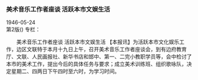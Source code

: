 ### 美术音乐工作者座谈  活跃本市文娱生活  

1946-05-24  
第2版()
专栏：

　　美术音乐工作者座谈
    活跃本市文娱生活
    【本报讯】为活跃本市文化娱乐工作，边区文联特于本月十九日上午，召开美术音乐工作者座谈会，到有边府教育厅、文联、人民画报社、新华书店和邯中、第一、二完小教职学员等，会中检讨了本市的美术工作，提出今后的具体任务与要求；成立美术训练班、组织歌咏队，决定星期二、四两日下午四时至六时，为学习时间。  
